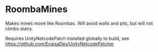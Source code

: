 # RoombaMines

Makes mines move like Roombas. Will avoid walls and pits, but will not climbs stairs.

Requires UnityNetcodePatch installed globally to build, see https://github.com/EvaisaDev/UnityNetcodePatcher
